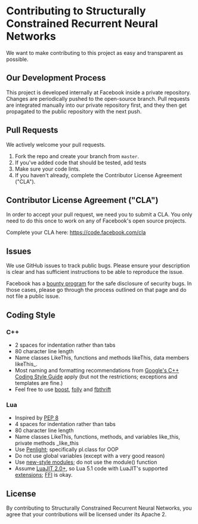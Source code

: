 # Contributing to Structurally Constrained Recurrent Neural Networks
We want to make contributing to this project as easy and transparent as
possible.

## Our Development Process
This project is developed internally at Facebook inside a private repository.
Changes are periodically pushed to the open-source branch. Pull requests are
integrated manually into our private repository first, and they then get
propagated to the public repository with the next push.

## Pull Requests
We actively welcome your pull requests.
1. Fork the repo and create your branch from `master`.
2. If you've added code that should be tested, add tests
3. Make sure your code lints.
4. If you haven't already, complete the Contributor License Agreement ("CLA").

## Contributor License Agreement ("CLA")
In order to accept your pull request, we need you to submit a CLA. You only need
to do this once to work on any of Facebook's open source projects.

Complete your CLA here: <https://code.facebook.com/cla>

## Issues
We use GitHub issues to track public bugs. Please ensure your description is
clear and has sufficient instructions to be able to reproduce the issue.

Facebook has a [bounty program](https://www.facebook.com/whitehat/) for the safe
disclosure of security bugs. In those cases, please go through the process
outlined on that page and do not file a public issue.

## Coding Style

### C++
* 2 spaces for indentation rather than tabs
* 80 character line length
* Name classes LikeThis, functions and methods likeThis, data members
likeThis_.
* Most naming and formatting recommendations from
[Google's C++ Coding Style Guide](
http://google-styleguide.googlecode.com/svn/trunk/cppguide.xml) apply (but
not the restrictions; exceptions and templates are fine.)
* Feel free to use [boost](http://www.boost.org/),
[folly](https://github.com/facebook/folly) and
[fbthrift](https://github.com/facebook/fbthrift)

### Lua
* Inspired by [PEP 8](http://legacy.python.org/dev/peps/pep-0008/)
* 4 spaces for indentation rather than tabs
* 80 character line length
* Name classes LikeThis, functions, methods, and variables like_this, private
methods _like_this
* Use [Penlight](http://stevedonovan.github.io/Penlight/api/index.html);
specifically pl.class for OOP
* Do not use global variables (except with a very good reason)
* Use [new-style modules](http://lua-users.org/wiki/ModulesTutorial); do not
use the module() function
* Assume [LuaJIT 2.0+](http://luajit.org/), so Lua 5.1 code with LuaJIT's
supported [extensions](http://luajit.org/extensions.html);
[FFI](http://luajit.org/ext_ffi.html) is okay.

## License
By contributing to Structurally Constrained Recurrent Neural Networks, you agree that your
contributions will be licensed under its Apache 2.
